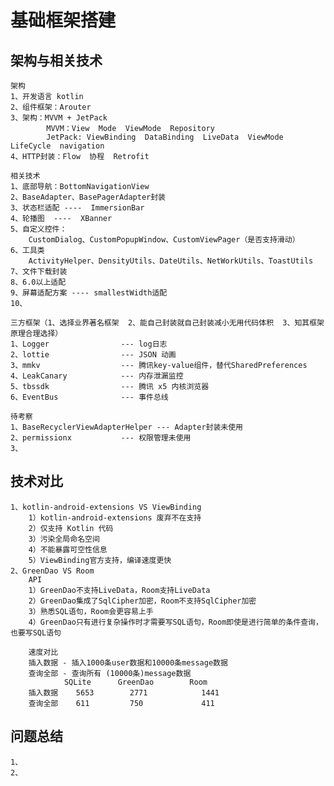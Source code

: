 # 基础框架搭建

## 架构与相关技术

    架构
    1、开发语言 kotlin
    2、组件框架：Arouter
    3、架构：MVVM + JetPack
            MVVM：View  Mode  ViewMode  Repository
            JetPack: ViewBinding  DataBinding  LiveData  ViewMode  LifeCycle  navigation
    4、HTTP封装：Flow  协程  Retrofit

    相关技术
    1、底部导航：BottomNavigationView
    2、BaseAdapter、BasePagerAdapter封装
    3、状态栏适配 ----  ImmersionBar
    4、轮播图  ----  XBanner 
    5、自定义控件：
        CustomDialog、CustomPopupWindow、CustomViewPager（是否支持滑动）
    6、工具类
        ActivityHelper、DensityUtils、DateUtils、NetWorkUtils、ToastUtils
    7、文件下载封装
    8、6.0以上适配
    9、屏幕适配方案 ---- smallestWidth适配
    10、

    三方框架（1、选择业界著名框架  2、能自己封装就自己封装减小无用代码体积  3、知其框架原理合理选择）
    1、Logger                --- log日志
    2、lottie                --- JSON 动画
    3、mmkv                  --- 腾讯key-value组件，替代SharedPreferences
    4、LeakCanary            --- 内存泄漏监控
    5、tbssdk                --- 腾讯 x5 内核浏览器
    6、EventBus              --- 事件总线
    
    待考察
    1、BaseRecyclerViewAdapterHelper --- Adapter封装未使用
    2、permissionx           --- 权限管理未使用
    3、
    

## 技术对比

    1、kotlin-android-extensions VS ViewBinding
        1）kotlin-android-extensions 废弃不在支持
        2）仅支持 Kotlin 代码
        3）污染全局命名空间
        4）不能暴露可空性信息
        5）ViewBinding官方支持，编译速度更快
    2、GreenDao VS Room
        API
        1）GreenDao不支持LiveData，Room支持LiveData
        2）GreenDao集成了SqlCipher加密，Room不支持SqlCipher加密
        3）熟悉SQL语句，Room会更容易上手
        4）GreenDao只有进行复杂操作时才需要写SQL语句，Room即使是进行简单的条件查询，也要写SQL语句

        速度对比
        插入数据 - 插入1000条user数据和10000条message数据
        查询全部 - 查询所有 (10000条)message数据
                SQLite	    GreenDao	    Room
        插入数据	5653	    2771	        1441
        查询全部	611	        750	            411

## 问题总结

    1、
    2、

